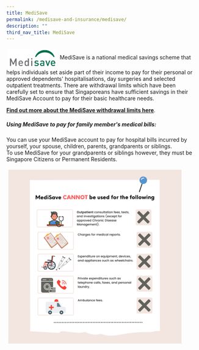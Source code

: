 ```yaml
---
title: MediSave
permalink: /medisave-and-insurance/medisave/
description: ""
third_nav_title: MediSave
---
```

<img src="images/msv-new.jpg" style="vertical-align: middle; max-width: 25%; margin: 5px;">
MediSave is a national medical savings scheme that helps individuals set aside part of their income to pay for their personal or approved dependents' hospitalisations, day surgeries and selected outpatient treatments. There are withdrawal limits which have been carefully set to ensure that Singaporeans have sufficient savings in their MediSave Account to pay for their basic healthcare needs.

**[Find out more about the MediSave withdrawal limits here](https://www.cpf.gov.sg/member/healthcare-financing/using-your-medisave-savings)**.

#####  **Using MediSave to pay for family member's medical bills:**
You can use your MediSave account to pay for hospital bills incurred by yourself, your spouse, children, parents, grandparents or siblings.<br>
To use MediSave for your grandparents or siblings however, they must be Singapore Citizens or Permanent Residents.

 <img src="images/msv2.png" style="vertical-align: middle; max-width: 90%; margin: 5px;">